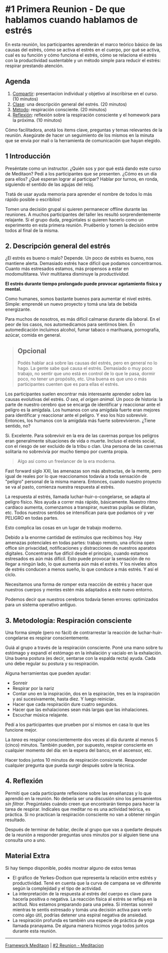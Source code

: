 # #1 Primera Reunion - De que hablamos cuando hablamos de estrés

En esta reunión, los participantes aprenderán el marco teórico básico de las causas del estrés, cómo se activa el estrés en el cuerpo, por qué se activa, cual es su función y cómo funciona el estrés, cómo se relaciona el estrés con la productividad sustentable y un método simple para reducir el estrés: respirar prestando atención.

## Agenda
1. [Compartir](#_1-introducción): presentacion individual y objetivo al inscribirse en el curso. (10 minutos)
2. [Clase](#_2-descripción-general-del-estrés): una descripción general del estrés. (20 minutos)
3. [Método](#_3-metodología-respiración-consciente): respiración consciente. (20 minutos)
4. [Reflexión](#_4-reflexión): reflexión sobre la respiración consciente y el homework para la próxima. (10 minutos)

Cómo facilitadora, anotá los items clave, preguntas y temas relevantes de la reunión. Asegúrate de hacer un seguimiento de los mismos en la minuta que se envia por mail o la herramienta de comunicación que hayan elegido.

## 1 Introducción
Preséntate como un instructor. ¿Quién sos y por qué está dando este curso de Meditaon?
Pedí a los participantes que se presenten. ¿Cómo es un día para ellos? ¿Qué esperan lograr al participar? Hablar por turnos, en ronda, siguiendo el sentido de las agujas del reloj.

Tratá de usar ayuda memoria para aprender el nombre de todos lo más rápido posible o escribilos!

Tomen una decisión grupal si quieren permanecer offline durante las reuniones. A muchos participantes del taller les resultó sorprendentemente relajante. Si el grupo duda, pregúntales si quieren hacerlo como un experimento en esta primera reunión. 
Pruébenlo y tomen la decisión entre todos al final de la misma.

## 2. Descripción general del estrés
¿El estrés es bueno o malo? Depende. Un poco de estrés es bueno, nos mantiene alerta. Demasiado estrés hace difícil que podamos concentrarnos. Cuanto más estresados ​​estamos, más propensos a estar en modomultitarea. Vivir multitarea disminuye la *productividad*. 

**El estrés durante tiempo prolongado puede provocar agotamiento física y mental.**

Como humanes, somos bastante buenos para aumentar el nivel estrés. Simple: emprendé un nuevo proyecto y tomá una lata de bebida energizante.

Para muchos de nosotros, es más difícil calmarse durante día laboral. En el peor de los casos, nos automedicamos para  sentirnos bien. En automedicación incluimos alcohol, fumar tabaco o marihuana, pornografía, azúcar, comida en general.

> ## Opcional
> Podés hablar acá sobre las causas del estrés, pero en general no lo hago. La gente sabe qué causa el estrés. Demasiado o muy poco trabajo, no sentir que uno está en control de lo que le pasa, dormir poco, no tener un propósito, etc. Una buena es que uno o más participantes cuenten que es para ellas el estrés.

Los participantes suelen encontrar más interesante aprender sobre las causas evolutivas del estrés. *O sea, el origen animal.* 
Un poco de historia: la parte de nuestro cerebro que se encarga de identificar y reaccionar ante el peligro es la amígdala. Los humanos con una amígdala fuerte eran mejores para identificar y reaccionar ante el peligro. Y eso los hizo sobrevivir. Entonces, los humanos con la amígdala más fuerte sobrevivieron. ¿Tiene sentido, no?

Si. Excelente. Para sobrevivir en la era de las cavernas porque los peligros eran generalmente situaciones de vida o muerte. Incluso el estrés social, con el riesgo de ser excluido de la tribu o clan. Una persona de las cavernas solitaria no sobrevivía por mucho tiempo por cuenta propia.

> Algo así como un freelancer de la era moderna.

Fast forward siglo XXI, las amenazas son más abstractas, de la mente, pero igual de reales por lo que reaccionamos todavía a toda sensación de "peligro" personal de la misma manera. Entonces, cuando nuestro proyecto se va al pasto, comienza nuestra respuesta al estrés.

La respuesta al estrés, llamada luchar-huir-o-congelarse, se adapta al peligro físico. Nos ayuda a correr más rápido, básicamente. Nuestro ritmo cardíaco aumenta, comenzamos a transpirar, nuestras pupilas se dilatan, etc. Todos nuestros sentidos se intensifican para que podamos oír y ver PELIGRO en todas partes.

Esto complica las cosas en un lugar de trabajo moderno.

Debido a la enorme cantidad de estímulos que recibimos hoy. Hay amenazas potenciales en todas partes: trabajo remoto, una oficina open office sin privacidad, notificaciones y distracciones de nuestros aparatos digitales. Concentrarse fue difícil desde el principio, cuando estamos estresados es aún más difícil. Esto puede provocar la sensación de no llegar a ningún lado, lo que aumenta aún más el estrés. Y los niveles altos de estrés conducen a menos sueño, lo que conduce a más estrés. Y así el ciclo.

Necesitamos una forma de romper esta reacción de estrés y hacer que nuestros cuerpos y mentes estén más adaptados a este nuevo entorno.

Podemos decir que nuestros cerebros todavía tienen errores: optimizados para un sistema operativo antiguo.

## 3. Metodología: Respiración consciente
Una forma simple (pero no fácil) de contrarrestar la reacción de luchar-huir-congelarse es respirar conscientemente.

Guiá al grupo a través de la respiración consciente. Poné una mano sobre tu estómago y expandí el estómago en la inhalación y vacialo en la exhalación. Una buena postura (es decir, sentarse con la espalda recta) ayuda. Cada uno debe regular su postura y su respiración.

Alguna herramientas que pueden ayudar:
- Sonreir
- Respirar por la nariz
- Contar uno en la inspiración, dos en la espiración, tres en la inspiración y así sucesivamente, hasta diez. Y luego reiniciar.
- Hacer que cada respiración dure cuatro segundos.
- Hacer que las exhalaciones sean más largas que las inhalaciones.
- Escuchar música relajante.

Pedí a los participantes que prueben por sí mismos en casa lo que les funcione mejor.

La *tarea* es respirar conscientemente dos veces al día durante al menos 5 (cinco) minutos. También pueden, por supuesto, respirar consciente en cualquier momento del día: en la espera del banco, en el ascensor, etc.

Hacer todos juntos 10 minutos de respiración consicnete. Responder cualquier pregunta que pueda surgir después sobre la técnica.

## 4. Reflexión
Permití que cada participante reflexione sobre las enseñanzas y lo que aprendió en la reunión. No debería ser una discusión sino los pensamientos *sin filtrar*. Pregúntales cuándo creen que encontrarán tiempo para hacer la tarea de respirar. 
Indícales que meditar no es una actividad teórica, es práctica. Si no practican la respiración consciente no van a obtener ningún resultado.

Después de terminar de hablar, decile al grupo que vas a quedarte después de la reunión a responder preguntas unos minutos por si alguien tiene una consulta uno a uno.

## Material Extra
Si hay tiempo disponible, podés mostrar alguno de estos temas
- El gráfico de Yerkes-Dodson que representa la relación entre estrés y productividad. Tené en cuenta que la curva de campana se ve diferente según la complejidad y el tipo de actividad.
- La interpretación de la respuesta al estrés del cuerpo es clave para hacerla positiva o negativa. La reacción física al estrés se refleja en la actitud. Nos estamos preparando para una pelea. Si intentas sonreír mientras te sentís estresado y tomás una decisión activa para verlo como algo útil, podrías detener una espiral negativa de ansiedad.
- La respiración profunda es también una especie de práctica de yoga llamada pranayama. De alguna manera hicimos yoga todos juntos durante esta reunión.

*** 

[Framework Meditaon](/#framework) | [#2 Reunion - Meditacion](/templates/reunion-02-meditacion.md)